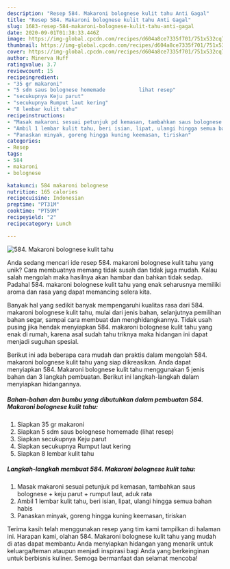 ```yaml
---
description: "Resep 584. Makaroni bolognese kulit tahu Anti Gagal"
title: "Resep 584. Makaroni bolognese kulit tahu Anti Gagal"
slug: 1683-resep-584-makaroni-bolognese-kulit-tahu-anti-gagal
date: 2020-09-01T01:38:33.446Z
image: https://img-global.cpcdn.com/recipes/d604a8ce7335f701/751x532cq70/584-makaroni-bolognese-kulit-tahu-foto-resep-utama.jpg
thumbnail: https://img-global.cpcdn.com/recipes/d604a8ce7335f701/751x532cq70/584-makaroni-bolognese-kulit-tahu-foto-resep-utama.jpg
cover: https://img-global.cpcdn.com/recipes/d604a8ce7335f701/751x532cq70/584-makaroni-bolognese-kulit-tahu-foto-resep-utama.jpg
author: Minerva Huff
ratingvalue: 3.7
reviewcount: 15
recipeingredient:
- "35 gr makaroni"
- "5 sdm saus bolognese homemade           lihat resep"
- "secukupnya Keju parut"
- "secukupnya Rumput laut kering"
- "8 lembar kulit tahu"
recipeinstructions:
- "Masak makaroni sesuai petunjuk pd kemasan, tambahkan saus bolognese + keju parut + rumput laut, aduk rata"
- "Ambil 1 lembar kulit tahu, beri isian, lipat, ulangi hingga semua bahan habis"
- "Panaskan minyak, goreng hingga kuning keemasan, tiriskan"
categories:
- Resep
tags:
- 584
- makaroni
- bolognese

katakunci: 584 makaroni bolognese 
nutrition: 165 calories
recipecuisine: Indonesian
preptime: "PT31M"
cooktime: "PT59M"
recipeyield: "2"
recipecategory: Lunch

---
```



![584. Makaroni bolognese kulit tahu](https://img-global.cpcdn.com/recipes/d604a8ce7335f701/751x532cq70/584-makaroni-bolognese-kulit-tahu-foto-resep-utama.jpg)

Anda sedang mencari ide resep 584. makaroni bolognese kulit tahu yang unik? Cara membuatnya memang tidak susah dan tidak juga mudah. Kalau salah mengolah maka hasilnya akan hambar dan bahkan tidak sedap. Padahal 584. makaroni bolognese kulit tahu yang enak seharusnya memiliki aroma dan rasa yang dapat memancing selera kita.

Banyak hal yang sedikit banyak mempengaruhi kualitas rasa dari 584. makaroni bolognese kulit tahu, mulai dari jenis bahan, selanjutnya pemilihan bahan segar, sampai cara membuat dan menghidangkannya. Tidak usah pusing jika hendak menyiapkan 584. makaroni bolognese kulit tahu yang enak di rumah, karena asal sudah tahu triknya maka hidangan ini dapat menjadi suguhan spesial.




Berikut ini ada beberapa cara mudah dan praktis dalam mengolah 584. makaroni bolognese kulit tahu yang siap dikreasikan. Anda dapat menyiapkan 584. Makaroni bolognese kulit tahu menggunakan 5 jenis bahan dan 3 langkah pembuatan. Berikut ini langkah-langkah dalam menyiapkan hidangannya.

<!--inarticleads1-->

##### Bahan-bahan dan bumbu yang dibutuhkan dalam pembuatan 584. Makaroni bolognese kulit tahu:

1. Siapkan 35 gr makaroni
1. Siapkan 5 sdm saus bolognese homemade           (lihat resep)
1. Siapkan secukupnya Keju parut
1. Siapkan secukupnya Rumput laut kering
1. Siapkan 8 lembar kulit tahu




<!--inarticleads2-->

##### Langkah-langkah membuat 584. Makaroni bolognese kulit tahu:

1. Masak makaroni sesuai petunjuk pd kemasan, tambahkan saus bolognese + keju parut + rumput laut, aduk rata
1. Ambil 1 lembar kulit tahu, beri isian, lipat, ulangi hingga semua bahan habis
1. Panaskan minyak, goreng hingga kuning keemasan, tiriskan




Terima kasih telah menggunakan resep yang tim kami tampilkan di halaman ini. Harapan kami, olahan 584. Makaroni bolognese kulit tahu yang mudah di atas dapat membantu Anda menyiapkan hidangan yang menarik untuk keluarga/teman ataupun menjadi inspirasi bagi Anda yang berkeinginan untuk berbisnis kuliner. Semoga bermanfaat dan selamat mencoba!
